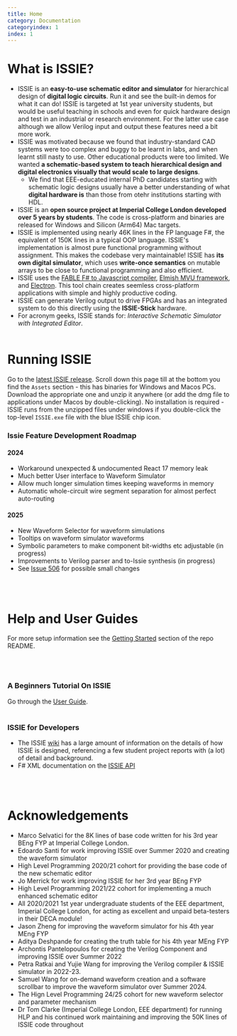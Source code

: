 ```yaml
---
title: Home
category: Documentation
categoryindex: 1
index: 1
---
```


# What is ISSIE?

* ISSIE is an **easy-to-use schematic editor and simulator** for hierarchical design of **digital logic circuits**. Run it and see the built-in demos for what it can do! ISSIE is targeted at 1st year university students, but would be useful teaching in schools and even for quick hardware design and test in an industrial or research environment. For the latter use case although we allow Verilog input and output these features need a bit more work.
* ISSIE was motivated because we found that industry-standard CAD systems were too complex and buggy to be learnt in labs, and when learnt still nasty to use. Other educational products were too limited. We wanted **a schematic-based system to teach hierarchical design and digital electronics visually that would scale to large designs**.
   - We find that EEE-educated internal PhD candidates starting with schematic logic designs usually have a better understanding of what **digital hardware is** than those from otehr institutions starting with HDL.
* ISSIE is an **open source project at Imperial College London developed over 5 years by students**. The code is cross-platform and binaries are released for Windows and Silicon (Arm64) Mac targets.
* ISSIE is implemented using nearly 46K lines in the FP language F#, the equivalent of 150K lines in a typical OOP language. ISSIE's implementation is almost pure functional programming without assignment. This makes the codebase very maintainable! ISSIE has **its own digital simulator**, which uses **write-once semantics** on mutable arrays to be close to functional programming and also efficient.
* ISSIE uses the [FABLE F# to Javascript compiler](https://fable.io/), [Elmish MVU framework](https://elmish.github.io/elmish/), and [Electron](https://www.electronjs.org/). This tool chain creates seemless cross-platform applications with simple and highly productive coding.
* ISSIE can generate Verilog output to drive FPGAs and has an integrated system to do this directly using the **ISSIE-Stick** hardware.
* For acronym geeks, ISSIE stands for: *Interactive Schematic Simulator with Integrated Editor*.
<br><br>

# Running ISSIE

Go to the [latest ISSIE release](https://github.com/tomcl/issie/releases/latest). Scroll down this page till at the bottom you find the `Assets` section - this has binaries for Windows and Macos PCs. Download the appropriate one and unzip it anywhere (or add the dmg file to applications under Macos by double-clicking). No installation is required - ISSIE runs from the unzipped files under windows if you double-click the top-level `ISSIE.exe` file with the blue ISSIE chip icon. 

### Issie Feature Development Roadmap

#### 2024 
* Workaround unexpected & undocumented React 17 memory leak
* Much better User interface to Waveform Simulator
* Allow much longer simulation times keeping waveforms in memory
* Automatic whole-circuit wire segment separation for almost perfect auto-routing

#### 2025
* New Waveform Selector for waveform simulations
* Tooltips on waveform simulator waveforms
* Symbolic parameters to make component bit-widths etc adjustable (in progress)
* Improvements to Verilog parser and to-Issie synthesis (in progress)
* See [Issue 506](https://github.com/tomcl/issie/issues/506) for possible small changes

<br><br>
# Help and User Guides

For more setup information see the  [Getting Started](https://github.com/tomcl/ISSIE#getting-started) section of the repo README.

<br><br>

### A Beginners Tutorial On ISSIE

Go through the  [User Guide](userGuide.html).
<br><br>

### ISSIE for Developers

* The ISSIE [wiki](https://github.com/tomcl/issie/wiki) has a large amount of information on the details of how ISSIE is designed, referencing a few student project reports with (a lot) of detail and background.
* F# XML documentation on the [ISSIE API](reference/index.html)

<br><br>
# Acknowledgements

- Marco Selvatici for the 8K lines of base code written for his 3rd year BEng FYP at Imperial College London.
- Edoardo Santi for work improving ISSIE over Summer 2020 and creating the waveform simulator
- High Level Programming 2020/21 cohort for providing the base code of the new schematic editor
- Jo Merrick for work improving ISSIE for her 3rd year BEng FYP
- High Level Programming 2021/22 cohort for implementing a much enhanced schematic editor
- All 2020/2021 1st year undergraduate students of the EEE department, Imperial College London, for acting as excellent and unpaid beta-testers in their DECA module!
- Jason Zheng for improving the waveform simulator for his 4th year MEng FYP
- Aditya Deshpande for creating the truth table for his 4th year MEng FYP
- Archontis Pantelopoulos for creating the Verilog Component and improving ISSIE over Summer 2022
- Petra Ratkai and Yujie Wang for improving the Verilog compiler & ISSIE simulator in 2022-23.
- Samuel Wang for on-demand waveform creation and a software scrollbar to improve the waveform simulator over Summer 2024.
- The Hign Level Programming 24/25 cohort for new waveform selector and parameter mechanism
- Dr Tom Clarke (Imperial College London, EEE department) for running HLP and his continued work maintaining and improving the 50K lines of ISSIE code throughout
<br><br>

